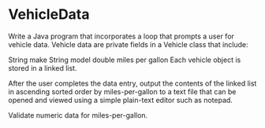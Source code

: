 # VehicleData
Write a Java program that incorporates a loop that prompts a user for vehicle data. Vehicle data are private fields in a Vehicle class that include:

String make
String model
double miles per gallon
Each vehicle object is stored in a linked list.

After the user completes the data entry, output the contents of the linked list in ascending sorted order by miles-per-gallon to a text file that can be opened and viewed using a simple plain-text editor such as notepad.

Validate numeric data for miles-per-gallon.
